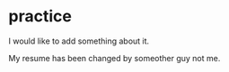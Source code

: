 # practice

I would like to add something about it.

My resume has been changed by someother guy not me.
